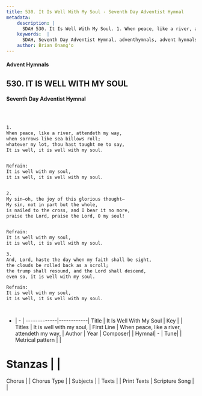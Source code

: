 ```yaml
---
title: 530. It Is Well With My Soul - Seventh Day Adventist Hymnal
metadata:
    description: |
      SDAH 530. It Is Well With My Soul. 1. When peace, like a river, attendeth my way, when sorrows like sea billows roll; whatever my lot, thou hast taught me to say, It is well, it is well with my soul. 
    keywords:  |
      SDAH, Seventh Day Adventist Hymnal, adventhymnals, advent hymnals, It Is Well With My Soul, When peace, like a river, attendeth my way, ,It is well with my soul,
    author: Brian Onang'o
---
```


#### Advent Hymnals
## 530. IT IS WELL WITH MY SOUL
#### Seventh Day Adventist Hymnal

```txt



1.
When peace, like a river, attendeth my way,
when sorrows like sea billows roll;
whatever my lot, thou hast taught me to say,
It is well, it is well with my soul.


Refrain:
It is well with my soul,
it is well, it is well with my soul.


2.
My sin–oh, the joy of this glorious thought–
My sin, not in part but the whole,
is nailed to the cross, and I bear it no more,
praise the Lord, praise the Lord, O my soul!


Refrain:
It is well with my soul,
it is well, it is well with my soul.

3.
And, Lord, haste the day when my faith shall be sight,
the clouds be rolled back as a scroll;
the trump shall resound, and the Lord shall descend,
even so, it is well with my soul.

Refrain:
It is well with my soul,
it is well, it is well with my soul.




```

- |   -  |
-------------|------------|
Title | It Is Well With My Soul |
Key |  |
Titles | It is well with my soul, |
First Line | When peace, like a river, attendeth my way, |
Author | 
Year | 
Composer|  |
Hymnal|  - |
Tune|  |
Metrical pattern | |
# Stanzas |  |
Chorus |  |
Chorus Type |  |
Subjects |  |
Texts |  |
Print Texts | 
Scripture Song |  |
  

